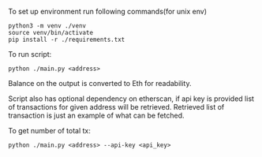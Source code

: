 To set up environment run following commands(for unix env)
```commandline
python3 -m venv ./venv
source venv/bin/activate
pip install -r ./requirements.txt
```

To run script:
```commandline
python ./main.py <address>
```
Balance on the output is converted to Eth for readability.

Script also has optional dependency on etherscan, if api key is provided list of transactions for given address will be retrieved.
Retrieved list of transaction is just an example of what can be fetched.

To get number of total tx:
```commandline
python ./main.py <address> --api-key <api_key>
```